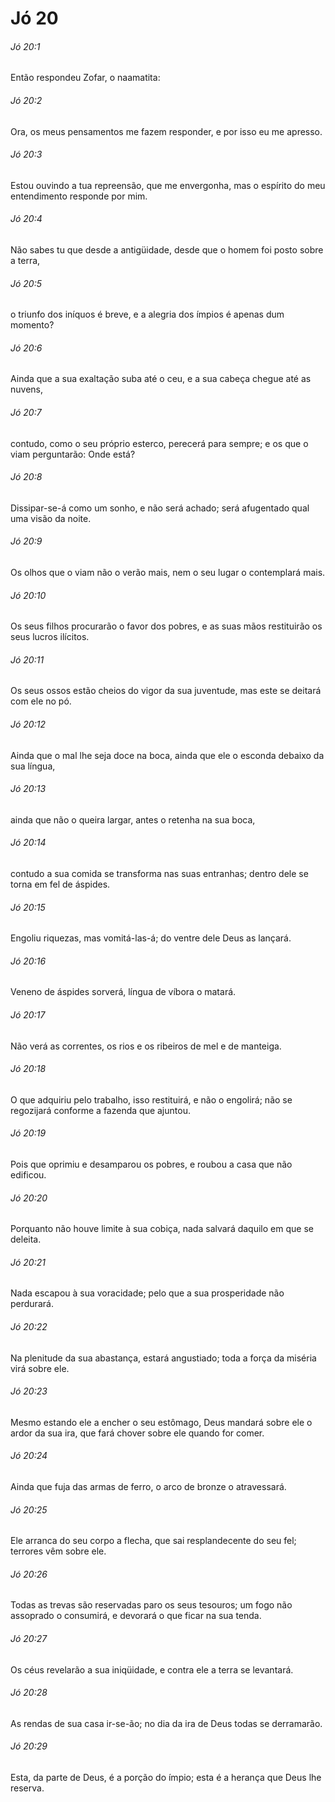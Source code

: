 # Jó 20

###### Jó 20:1

Então respondeu Zofar, o naamatita:

###### Jó 20:2

Ora, os meus pensamentos me fazem responder, e por isso eu me apresso.

###### Jó 20:3

Estou ouvindo a tua repreensão, que me envergonha, mas o espírito do meu entendimento responde por mim.

###### Jó 20:4

Não sabes tu que desde a antigüidade, desde que o homem foi posto sobre a terra,

###### Jó 20:5

o triunfo dos iníquos é breve, e a alegria dos ímpios é apenas dum momento?

###### Jó 20:6

Ainda que a sua exaltação suba até o ceu, e a sua cabeça chegue até as nuvens,

###### Jó 20:7

contudo, como o seu próprio esterco, perecerá para sempre; e os que o viam perguntarão: Onde está?

###### Jó 20:8

Dissipar-se-á como um sonho, e não será achado; será afugentado qual uma visão da noite.

###### Jó 20:9

Os olhos que o viam não o verão mais, nem o seu lugar o contemplará mais.

###### Jó 20:10

Os seus filhos procurarão o favor dos pobres, e as suas mãos restituirão os seus lucros ilícitos.

###### Jó 20:11

Os seus ossos estão cheios do vigor da sua juventude, mas este se deitará com ele no pó.

###### Jó 20:12

Ainda que o mal lhe seja doce na boca, ainda que ele o esconda debaixo da sua língua,

###### Jó 20:13

ainda que não o queira largar, antes o retenha na sua boca,

###### Jó 20:14

contudo a sua comida se transforma nas suas entranhas; dentro dele se torna em fel de áspides.

###### Jó 20:15

Engoliu riquezas, mas vomitá-las-á; do ventre dele Deus as lançará.

###### Jó 20:16

Veneno de áspides sorverá, língua de víbora o matará.

###### Jó 20:17

Não verá as correntes, os rios e os ribeiros de mel e de manteiga.

###### Jó 20:18

O que adquiriu pelo trabalho, isso restituirá, e não o engolirá; não se regozijará conforme a fazenda que ajuntou.

###### Jó 20:19

Pois que oprimiu e desamparou os pobres, e roubou a casa que não edificou.

###### Jó 20:20

Porquanto não houve limite à sua cobiça, nada salvará daquilo em que se deleita.

###### Jó 20:21

Nada escapou à sua voracidade; pelo que a sua prosperidade não perdurará.

###### Jó 20:22

Na plenitude da sua abastança, estará angustiado; toda a força da miséria virá sobre ele.

###### Jó 20:23

Mesmo estando ele a encher o seu estômago, Deus mandará sobre ele o ardor da sua ira, que fará chover sobre ele quando for comer.

###### Jó 20:24

Ainda que fuja das armas de ferro, o arco de bronze o atravessará.

###### Jó 20:25

Ele arranca do seu corpo a flecha, que sai resplandecente do seu fel; terrores vêm sobre ele.

###### Jó 20:26

Todas as trevas são reservadas paro os seus tesouros; um fogo não assoprado o consumirá, e devorará o que ficar na sua tenda.

###### Jó 20:27

Os céus revelarão a sua iniqüidade, e contra ele a terra se levantará.

###### Jó 20:28

As rendas de sua casa ir-se-ão; no dia da ira de Deus todas se derramarão.

###### Jó 20:29

Esta, da parte de Deus, é a porção do ímpio; esta é a herança que Deus lhe reserva.

